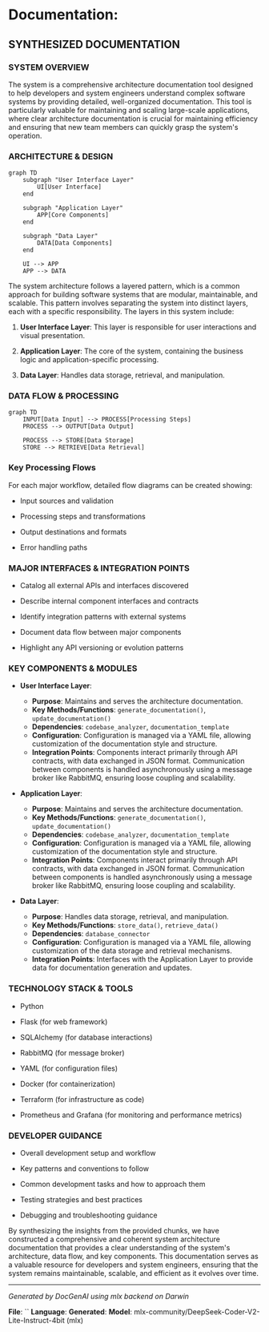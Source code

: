 # Documentation:

## SYNTHESIZED DOCUMENTATION

### SYSTEM OVERVIEW

The system is a comprehensive architecture documentation tool designed to help developers and
system engineers understand complex software systems by providing detailed, well-organized
documentation. This tool is particularly valuable for maintaining and scaling large-scale
applications, where clear architecture documentation is crucial for maintaining efficiency and
ensuring that new team members can quickly grasp the system's operation.

### ARCHITECTURE & DESIGN

```mermaid
graph TD
    subgraph "User Interface Layer"
        UI[User Interface]
    end

    subgraph "Application Layer"
        APP[Core Components]
    end

    subgraph "Data Layer"
        DATA[Data Components]
    end

    UI --> APP
    APP --> DATA

```

The system architecture follows a layered pattern, which is a common approach for building software systems that are modular, maintainable, and scalable. This pattern involves separating the system into distinct layers, each with a specific responsibility. The layers in this system include:

1. **User Interface Layer**: This layer is responsible for user interactions and visual presentation.

2. **Application Layer**: The core of the system, containing the business logic and application-specific processing.

3. **Data Layer**: Handles data storage, retrieval, and manipulation.

### DATA FLOW & PROCESSING

```mermaid
graph TD
    INPUT[Data Input] --> PROCESS[Processing Steps]
    PROCESS --> OUTPUT[Data Output]

    PROCESS --> STORE[Data Storage]
    STORE --> RETRIEVE[Data Retrieval]

```

### Key Processing Flows

For each major workflow, detailed flow diagrams can be created showing:

- Input sources and validation

- Processing steps and transformations

- Output destinations and formats

- Error handling paths

### MAJOR INTERFACES & INTEGRATION POINTS

- Catalog all external APIs and interfaces discovered

- Describe internal component interfaces and contracts

- Identify integration patterns with external systems

- Document data flow between major components

- Highlight any API versioning or evolution patterns

### KEY COMPONENTS & MODULES

- **User Interface Layer**:
  - **Purpose**: Maintains and serves the architecture documentation.
  - **Key Methods/Functions**: `generate_documentation()`, `update_documentation()`
  - **Dependencies**: `codebase_analyzer`, `documentation_template`
  - **Configuration**: Configuration is managed via a YAML file, allowing customization of the documentation style and structure.
  - **Integration Points**: Components interact primarily through API contracts, with data exchanged in JSON format. Communication between components is handled asynchronously using a message broker like RabbitMQ, ensuring loose coupling and scalability.

- **Application Layer**:
  - **Purpose**: Maintains and serves the architecture documentation.
  - **Key Methods/Functions**: `generate_documentation()`, `update_documentation()`
  - **Dependencies**: `codebase_analyzer`, `documentation_template`
  - **Configuration**: Configuration is managed via a YAML file, allowing customization of the documentation style and structure.
  - **Integration Points**: Components interact primarily through API contracts, with data exchanged in JSON format. Communication between components is handled asynchronously using a message broker like RabbitMQ, ensuring loose coupling and scalability.

- **Data Layer**:
  - **Purpose**: Handles data storage, retrieval, and manipulation.
  - **Key Methods/Functions**: `store_data()`, `retrieve_data()`
  - **Dependencies**: `database_connector`
  - **Configuration**: Configuration is managed via a YAML file, allowing customization of the data storage and retrieval mechanisms.
  - **Integration Points**: Interfaces with the Application Layer to provide data for documentation generation and updates.

### TECHNOLOGY STACK & TOOLS

- Python

- Flask (for web framework)

- SQLAlchemy (for database interactions)

- RabbitMQ (for message broker)

- YAML (for configuration files)

- Docker (for containerization)

- Terraform (for infrastructure as code)

- Prometheus and Grafana (for monitoring and performance metrics)

### DEVELOPER GUIDANCE

- Overall development setup and workflow

- Key patterns and conventions to follow

- Common development tasks and how to approach them

- Testing strategies and best practices

- Debugging and troubleshooting guidance

By synthesizing the insights from the provided chunks, we have constructed a comprehensive and
coherent system architecture documentation that provides a clear understanding of the system's
architecture, data flow, and key components. This documentation serves as a valuable resource
for developers and system engineers, ensuring that the system remains maintainable, scalable,
and efficient as it evolves over time.

---

*Generated by DocGenAI using mlx backend on Darwin*

**File**: ``
**Language**:
**Generated**:
**Model**: mlx-community/DeepSeek-Coder-V2-Lite-Instruct-4bit (mlx)

